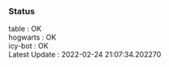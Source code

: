 ### Status


table : OK  
hogwarts : OK  
icy-bot : OK  
Latest Update : 2022-02-24 21:07:34.202270
